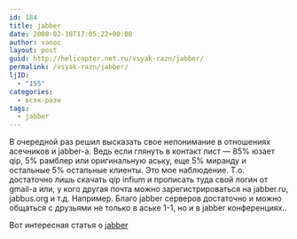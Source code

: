 ```yaml
---
id: 184
title: jabber
date: 2008-02-18T17:05:22+00:00
author: vanoc
layout: post
guid: http://helicopter.net.ru/vsyak-razn/jabber/
permalink: /vsyak-razn/jabber/
ljID:
  - "155"
categories:
  - всяк-разн
tags:
  - jabber
---
```

<img src="http://upload.wikimedia.org/wikipedia/commons/thumb/0/07/Jabber_logo.svg/130px-Jabber_logo.svg.png" border="0" alt="" align="right" />В очередной раз решил высказать свое непонимание в отношениях асечников и jabber-а. Ведь если глянуть в контакт лист &#8212; 85% юзает qip, 5% рамблер или оригинальную аську, еще 5% миранду и остальные 5% остальные клиенты. Это мое наблюдение. Т.о. достаточно лишь скачать qip infium и прописать туда свой логин от gmail-a или, у кого другая почта можно зарегистрироваться на jabber.ru, jabbus.org и т.д. Например. Благо jabber серверов достаточно и можно общаться с друзьями не только в аське 1-1, но и в jabber конференциях..

Вот интересная статья о <a href="http://habrahabr.ru/blog/im/33878.html" target="_blank">jabber</a>